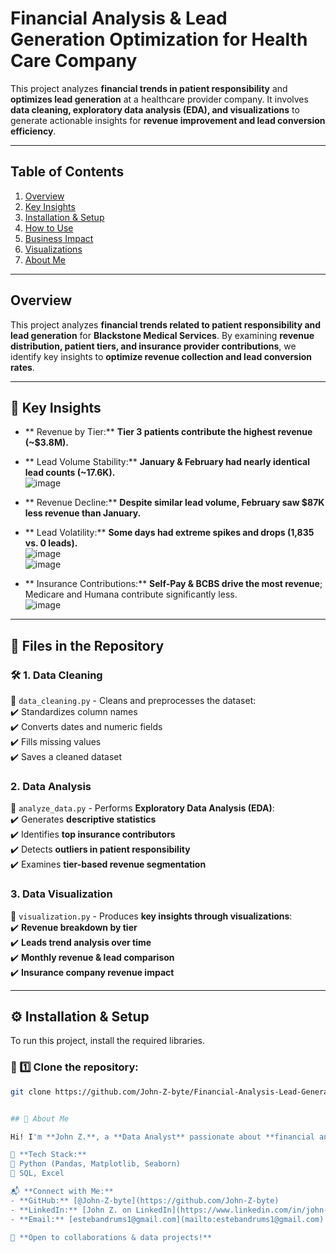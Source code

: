 #  Financial Analysis & Lead Generation Optimization for Health Care Company

This project analyzes **financial trends in patient responsibility** and **optimizes lead generation** at a healthcare provider company. It involves **data cleaning, exploratory data analysis (EDA), and visualizations** to generate actionable insights for **revenue improvement and lead conversion efficiency**.

---

##  Table of Contents
1. [Overview](#-overview)  
2. [Key Insights](#-key-insights)  
3. [Installation & Setup](#-installation--setup)  
4. [How to Use](#-how-to-use)  
5. [Business Impact](#-business-impact)  
6. [Visualizations](#-visualizations)  
7. [About Me](#-about-me)  

---

##  Overview
This project analyzes **financial trends related to patient responsibility and lead generation** for **Blackstone Medical Services**. By examining **revenue distribution, patient tiers, and insurance provider contributions**, we identify key insights to **optimize revenue collection and lead conversion rates**.

---

## 🔎 Key Insights
- ** Revenue by Tier:** **Tier 3 patients contribute the highest revenue (~$3.8M).**
- ** Lead Volume Stability:** **January & February had nearly identical lead counts (~17.6K).**  
  ![image](https://github.com/user-attachments/assets/725bf4e6-4d6e-49fc-b4c3-6a1cc9bb773b)

- ** Revenue Decline:** **Despite similar lead volume, February saw $87K less revenue than January.**
- ** Lead Volatility:** **Some days had extreme spikes and drops (1,835 vs. 0 leads).**  
  ![image](https://github.com/user-attachments/assets/82f36399-7924-4c46-8a22-7c33cc92c9f9)  
  ![image](https://github.com/user-attachments/assets/b772fc6b-de87-4a47-8ed0-3ee5d2840fee)

- ** Insurance Contributions:** **Self-Pay & BCBS drive the most revenue**; Medicare and Humana contribute significantly less.  
  ![image](https://github.com/user-attachments/assets/3dcc404c-0a41-4689-8d2b-0c81f6345f98)

---

## 📂 Files in the Repository

### 🛠 **1. Data Cleaning**
📌 `data_cleaning.py` - Cleans and preprocesses the dataset:  
✔️ Standardizes column names  
✔️ Converts dates and numeric fields  
✔️ Fills missing values  
✔️ Saves a cleaned dataset  

###  **2. Data Analysis**
📌 `analyze_data.py` - Performs **Exploratory Data Analysis (EDA)**:  
✔️ Generates **descriptive statistics**  
✔️ Identifies **top insurance contributors**  
✔️ Detects **outliers in patient responsibility**  
✔️ Examines **tier-based revenue segmentation**  

###  **3. Data Visualization**
📌 `visualization.py` - Produces **key insights through visualizations**:  
✔️ **Revenue breakdown by tier**  
✔️ **Leads trend analysis over time**  
✔️ **Monthly revenue & lead comparison**  
✔️ **Insurance company revenue impact**  

---

## ⚙ Installation & Setup
To run this project, install the required libraries.

### 🔹 1️⃣ **Clone the repository**:
```bash
git clone https://github.com/John-Z-byte/Financial-Analysis-Lead-Generation-Optimization-for-Health-Care-Company.git


## 🚀 About Me

Hi! I'm **John Z.**, a **Data Analyst** passionate about **financial analytics, sales optimization, and healthcare data insights**.  

🔹 **Tech Stack:**  
📌 Python (Pandas, Matplotlib, Seaborn)  
📌 SQL, Excel  

📬 **Connect with Me:**  
- **GitHub:** [@John-Z-byte](https://github.com/John-Z-byte)  
- **LinkedIn:** [John Z. on LinkedIn](https://www.linkedin.com/in/john-z-99698a115/)  
- **Email:** [estebandrums1@gmail.com](mailto:estebandrums1@gmail.com)  

🚀 **Open to collaborations & data projects!**


